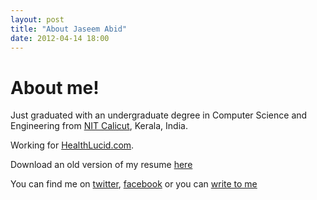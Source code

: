 ```yaml
---
layout: post
title: "About Jaseem Abid"
date: 2012-04-14 18:00
---
```


# About me!

Just graduated with an undergraduate degree in Computer Science and Engineering
from [NIT Calicut](http://nitc.ac.in/), Kerala, India.

Working for [HealthLucid.com](https://healthlucid.com).

Download an old version of my resume [here](../jaseem.pdf)

You can find me on [twitter](https://www.twitter.com/jaseemabid),
[facebook](https://www.facebook.com/jaseemabid) or you can [write to me](mailto:jaseemabid[AT]gmail.com)
